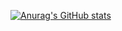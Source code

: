 [![Anurag's GitHub stats](https://github-readme-stats.vercel.app/api?username=conquistador1492&count_private=true&theme=radical&show_icons=true)](https://github.com/anuraghazra/github-readme-stats)

<!--
### Hi there 👋

**conquistador1492/conquistador1492** is a ✨ _special_ ✨ repository because its `README.md` (this file) appears on your GitHub profile.

Here are some ideas to get you started:

- 🔭 I’m currently working on ...
- 🌱 I’m currently learning ...
- 👯 I’m looking to collaborate on ...
- 🤔 I’m looking for help with ...
- 💬 Ask me about ...
- 📫 How to reach me: ...
- 😄 Pronouns: ...
- ⚡ Fun fact: ...
-->
